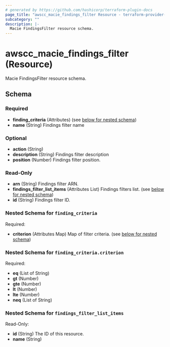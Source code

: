 ```yaml
---
# generated by https://github.com/hashicorp/terraform-plugin-docs
page_title: "awscc_macie_findings_filter Resource - terraform-provider-awscc"
subcategory: ""
description: |-
  Macie FindingsFilter resource schema.
---
```


# awscc_macie_findings_filter (Resource)

Macie FindingsFilter resource schema.



<!-- schema generated by tfplugindocs -->
## Schema

### Required

- **finding_criteria** (Attributes) (see [below for nested schema](#nestedatt--finding_criteria))
- **name** (String) Findings filter name

### Optional

- **action** (String)
- **description** (String) Findings filter description
- **position** (Number) Findings filter position.

### Read-Only

- **arn** (String) Findings filter ARN.
- **findings_filter_list_items** (Attributes List) Findings filters list. (see [below for nested schema](#nestedatt--findings_filter_list_items))
- **id** (String) Findings filter ID.

<a id="nestedatt--finding_criteria"></a>
### Nested Schema for `finding_criteria`

Required:

- **criterion** (Attributes Map) Map of filter criteria. (see [below for nested schema](#nestedatt--finding_criteria--criterion))

<a id="nestedatt--finding_criteria--criterion"></a>
### Nested Schema for `finding_criteria.criterion`

Required:

- **eq** (List of String)
- **gt** (Number)
- **gte** (Number)
- **lt** (Number)
- **lte** (Number)
- **neq** (List of String)



<a id="nestedatt--findings_filter_list_items"></a>
### Nested Schema for `findings_filter_list_items`

Read-Only:

- **id** (String) The ID of this resource.
- **name** (String)


